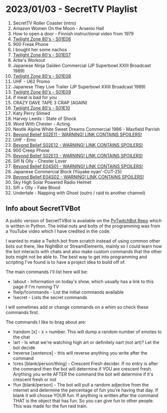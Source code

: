 # 2023/01/03 - SecretTV Playlist

1. SecretTV Roller Coaster (intro)
2. Amazon Women On the Moon - Arsenio Hall 
3. How to open a door - Finnish instructional video from 1979 
4. [Twilight Zone 80's - S01E06](https://en.wikipedia.org/wiki/List_of_The_Twilight_Zone_(1985_TV_series)_episodes#Season_1_(1985%E2%80%9386))
5. 900 Freak Phone 
6. I bought her some nachos
7. [Twilight Zone 80's - S01E07](https://en.wikipedia.org/wiki/List_of_The_Twilight_Zone_(1985_TV_series)_episodes#Season_1_(1985%E2%80%9386))
8. Artie's Workout
9. Japanese Ninja Gaiden Commercial (JP Superbowl XXIII Broadcast 1989)
10. [Twilight Zone 80's - S01E08](https://en.wikipedia.org/wiki/List_of_The_Twilight_Zone_(1985_TV_series)_episodes#Season_1_(1985%E2%80%9386))
11. UHF - U62 Promo
12. Japanese They Live Trailer (JP Superbowl XXIII Broadcast 1989)
13. [Twilight Zone 80's - S01E09](https://en.wikipedia.org/wiki/List_of_The_Twilight_Zone_(1985_TV_series)_episodes#Season_1_(1985%E2%80%9386))
14. if meat is bad for you
15. CRAZY DAVE TAPE 3 CRAP (AGAIN)
16. [Twilight Zone 80's - S01E10](https://en.wikipedia.org/wiki/List_of_The_Twilight_Zone_(1985_TV_series)_episodes#Season_1_(1985%E2%80%9386))
17. Katy Perry Slimed
18. Harvey Leeds - State of Shock
19. Word With Chester - Acting
20. Nestlé Alpine White Sweet Dreams Commercial 1986 - Maxfield Parrish
21. [Beyond Belief S02E11 - WARNING! LINK CONTAINS SPOILERS!](https://en.wikipedia.org/wiki/Beyond_Belief:_Fact_or_Fiction#Season_2_(1998))
22. UHF - Emo
23. [Beyond Belief S02E12 - WARNING! LINK CONTAINS SPOILERS!](https://en.wikipedia.org/wiki/Beyond_Belief:_Fact_or_Fiction#Season_2_(1998))
24. 900 Creep Phone
25. [Beyond Belief S02E13 - WARNING! LINK CONTAINS SPOILERS!](https://en.wikipedia.org/wiki/Beyond_Belief:_Fact_or_Fiction#Season_2_(1998))
26. Sifl N Olly - Chester Lover
27. [Beyond Belief E04S01 - WARNING! LINK CONTAINS SPOILERS!](https://en.wikipedia.org/wiki/Beyond_Belief:_Fact_or_Fiction#Season_4_(2002))
28. Japanese Commercial Block (Yūyake nyan'-CUT-25)
29. [Beyond Belief E04S02 - WARNING! LINK CONTAINS SPOILERS!](https://en.wikipedia.org/wiki/Beyond_Belief:_Fact_or_Fiction#Season_4_(2002))
30. Sky High Solar Powered Radio Helmet
31. Sifl + Olly - Fake Blood
32. Undertale - Napping with Ghost (outro / raid to another channel)


## Info about SecretTVBot

A public version of SecretTVBot is available on the [PyTwitchBot Repo](https://github.com/awbored/PyTwitchBot) which is written in Python.  The initial nuts and bolts of the programming was from a YouTube video which I have credited in the code.

I wanted to make a Twitch bot from scratch instead of using common other bots out there, like NightBot or StreamElements, mainly so I could learn how the bot interacts with chats and also make custom commands that the other bots might not be able to.  The best way to get into programming and scripting I've found is to have a project idea to build off of.

The main commands I'll list here will be:

 - !about - Information on today's show, which usually has a link to this page if I'm running TV
 - !help/!commands - List the initial commands available
 - !secret - Lists the secret commands

I will sometimes add or change commands on a whim so check these commands first.

The commands I like to brag about are:

 - !random [x] - x = number.  This will dump a random number of emotes to the chat
 - !art - Is what we're watching high art or definitely nart (not art)?  Let the bot decide
 - !reverse [sentence] - this will reverse anything you write after the command
 - !cres [blank/person/thing] - Crescent Fresh decider.  If no entry is after the command then the bot will determine if YOU are crescent fresh.  Anything you write AFTER the command the bot will determine if it's crescent fresh or not
 - !fun [blank/person] - The bot will pull a random adjective from the internet and determine the percentage of fun you're having that day.  If blank it will choose YOUR fun.  If anything is written after the command THAT is the object that has fun.  So you can give fun to other people.  This was made for the fun raid train.
